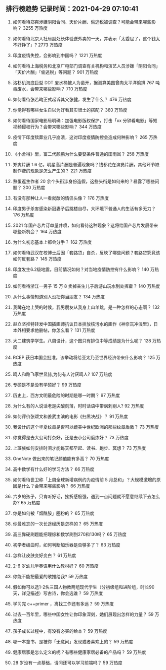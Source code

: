
## 排行榜趋势 记录时间：2021-04-29 07:10:41
  
  1. 如何看待郑爽涉嫌阴阳合同、天价片酬、偷逃税被调查？可能会带来哪些影响？ 3255 万热度
    
  2. 如何看待北京人社局副处长体验送外卖的一天，并表示「太委屈了，这个钱太不好挣了」? 2773 万热度
    
  3. 印度疫情失控，会影响到中国吗？ 1221 万热度
    
  4. 如何看待上海税务和北京广电部门调查有关机构和演艺人员涉嫌「阴阳合同」「天价片酬」「偷逃税」等问题？ 901 万热度
    
  5. 洛杉矶海底巨型 DDT 废水桶被人为凿开，据测算美国曾向太平洋偷排 767 吨毒废水，会带来哪些影响？ 710 万热度
    
  6. 如何看待张若昀正式起诉其父张健，发生了什么？ 476 万热度
    
  7. 你觉得有哪些女生自以为好看其实很土的搭配？ 360 万热度
    
  8. 如何看待国家电影局明确：加强电影版权保护，打击「xx 分钟看电影」等短视频侵权行为？会带来哪些影响？ 344 万热度
    
  9. 疫情下印度殡葬业几乎崩溃，这对印度疫情防控会造成何种影响？ 265 万热度
    
  10. 《小舍得》里，富二代颜鹏为什么要娶条件普通的田雨岚？ 258 万热度
    
  11. 郑爽片酬 1.6 亿，明星高片酬是普遍现象吗？钱都花在演员片酬，其他环节缺制作费的现象是怎么产生的？ 221 万热度
    
  12. 熟蛋返生作者 20 余个头衔涉身份造假，这些头衔是如何来的？暴露了哪些问题？ 200 万热度
    
  13. 有没有那种让人一看就酸的情侣头像？ 176 万热度
    
  14. 印度男子杀害感染新冠妻子后跳楼自尽，大环境下普通人的生活有多无力？ 176 万热度
    
  15. 2021 年国产芯片订单量井喷，如何看待这种现象？这将给国产芯片发展带来哪些新机会？ 164 万热度
    
  16. 为什么初恋基本上都会分手？ 162 万热度
    
  17. 如何看待武汉在校博士后因「套路贷」自杀，反映了哪些问题？套路贷究竟该如何反套路？ 145 万热度
    
  18. 印度发生6.2级地震，目前情况如何？对当地疫情防控有什么影响？ 140 万热度
    
  19. 如何看待浙江一男子 15 万 8 卖掉亲生儿子后游山玩水到处挥霍？ 140 万热度
    
  20. 从什么事情知道别人没把你当朋友？ 134 万热度
    
  21. 我蹲在地上哭的时候，我男朋友从我身上山羊跳，是一种怎样的心态啊？ 132 万热度
    
  22. 赵立坚推特转发中国插画师抗议日本排放核污水的画作《神奈氚冲浪里》，日本外相要求他删帖，你怎么看？ 131 万热度
    
  23. 大二建筑学学生。八周设计，这个图只有排位中等成绩是为什么呢？ 128 万热度
    
  24. RCEP 获日本国会批准，该举动将给亚太乃至世界经济带来什么影响？ 125 万热度
    
  25. 鸣人和路飞家世显赫,为何有人讨厌鸣人? 107 万热度
    
  26. 专硕是不是没有学硕好？ 99 万热度
    
  27. 历史上，西方文明最危险的时期是哪一时期？ 97 万热度
    
  28. 为什么有的人说话老是尖酸刻薄，时时话语中带讽刺别人? 92 万热度
    
  29. 如何评价张颂文和姜武主演的电影《扫黑决战》？ 91 万热度
    
  30. 我设计的这个华夏纹章是否可以媲美中世纪欧洲的那些纹章盾徽？ 73 万热度
    
  31. 你觉得是去大公司打杂好，还是去小公司磨炼好？ 73 万热度
    
  32. 上班族如何安排时间才能每天都早起、读书、跑步、冥想？ 73 万热度
    
  33. OneNote 做出来的笔记颜值能有多高？ 70 万热度
    
  34. 高中数学有什么好的学习方法？ 66 万热度
    
  35. 如何看待世卫称「上周全球新增病例约为疫情前 5 月总和」？大规模激增的原因是什么？会带来哪些影响？ 66 万热度
    
  36. 六岁的孩子，只肯听好话，挫折感极强，遇到一点问题就不愿意继续下去怎么办? 65 万热度
    
  37. 你是如何被「烟酰胺」圈粉的？ 65 万热度
    
  38. 你最难忘的一次长途经历是怎样的？ 65 万热度
    
  39. 高三靠硬刷题能把理综和数学刷到270和130吗？ 65 万热度
    
  40. 初学者编曲时，如何判断加乐器是否够多了？ 63 万热度
    
  41. 怎样让皮肤变好变白？ 61 万热度
    
  42. 2-6 岁幼儿学英语用什么教材好？ 60 万热度
    
  43. 你能不能把最爱的歌推给我? 59 万热度
    
  44. 假如你可以选1-2名三国人物教两组现代学生（分初级组和进阶组，时长90天，详见描述）写古诗，你会选谁？ 59 万热度
    
  45. 学习完 c++primer ，离找工作还有多远？ 59 万热度
    
  46. 过去一百年里，哪些中国女性让你印象深刻，她们展现出怎样的力量？ 59 万热度
    
  47. 孩子成长过程中，有没有必买的绘本？ 59 万热度
    
  48. 哪一本童书，是被你「无意间」发现或者喜欢上的？ 59 万热度
    
  49. 健康居家是怎么定义的呢？有哪些健康家居必备的产品吗？ 59 万热度
    
  50. 28 岁没有一点基础，请问还可以学习前端吗？ 59 万热度
    